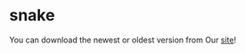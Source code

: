 # snake
You can download the newest or oldest version from
Our <a href="https://clgames.ru/">site</a>!
